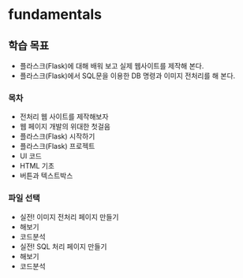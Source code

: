 # fundamentals

## 학습 목표
- 플라스크(Flask)에 대해 배워 보고 실제 웹사이트를 제작해 본다.
- 플라스크(Flask)에서 SQL문을 이용한 DB 명령과 이미지 전처리를 해 본다.
### 목차
- 전처리 웹 사이트를 제작해보자
- 웹 페이지 개발의 위대한 첫걸음
- 플라스크(Flask) 시작하기
- 플라스크(Flask) 프로젝트
- UI 코드
- HTML 기초
- 버튼과 텍스트박스
### 파일 선택
- 실전! 이미지 전처리 페이지 만들기
- 해보기
- 코드분석
- 실전! SQL 처리 페이지 만들기
- 해보기
- 코드분석
